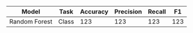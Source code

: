 | Model | Task | Accuracy | Precision | Recall | F1 | 
| ----- | ---- | -------- | --------- | ------ | -- |
| Random Forest | Class | 123 | 123 | 123 | 123 | 